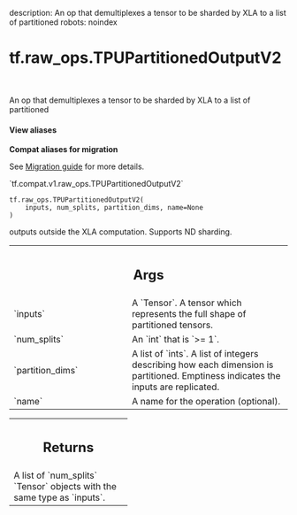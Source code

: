 description: An op that demultiplexes a tensor to be sharded by XLA to a list of partitioned
robots: noindex

# tf.raw_ops.TPUPartitionedOutputV2

<!-- Insert buttons and diff -->

<table class="tfo-notebook-buttons tfo-api nocontent" align="left">

</table>



An op that demultiplexes a tensor to be sharded by XLA to a list of partitioned


<section class="expandable">
  <h4 class="showalways">View aliases</h4>
  <p>
<b>Compat aliases for migration</b>
<p>See
<a href="https://www.tensorflow.org/guide/migrate">Migration guide</a> for
more details.</p>
<p>`tf.compat.v1.raw_ops.TPUPartitionedOutputV2`</p>
</p>
</section>

<pre class="devsite-click-to-copy prettyprint lang-py tfo-signature-link">
<code>tf.raw_ops.TPUPartitionedOutputV2(
    inputs, num_splits, partition_dims, name=None
)
</code></pre>



<!-- Placeholder for "Used in" -->


outputs outside the XLA computation. Supports ND sharding.

<!-- Tabular view -->
 <table class="responsive fixed orange">
<colgroup><col width="214px"><col></colgroup>
<tr><th colspan="2"><h2 class="add-link">Args</h2></th></tr>

<tr>
<td>
`inputs`<a id="inputs"></a>
</td>
<td>
A `Tensor`.
A tensor which represents the full shape of partitioned tensors.
</td>
</tr><tr>
<td>
`num_splits`<a id="num_splits"></a>
</td>
<td>
An `int` that is `>= 1`.
</td>
</tr><tr>
<td>
`partition_dims`<a id="partition_dims"></a>
</td>
<td>
A list of `ints`.
A list of integers describing how each dimension is partitioned. Emptiness
indicates the inputs are replicated.
</td>
</tr><tr>
<td>
`name`<a id="name"></a>
</td>
<td>
A name for the operation (optional).
</td>
</tr>
</table>



<!-- Tabular view -->
 <table class="responsive fixed orange">
<colgroup><col width="214px"><col></colgroup>
<tr><th colspan="2"><h2 class="add-link">Returns</h2></th></tr>
<tr class="alt">
<td colspan="2">
A list of `num_splits` `Tensor` objects with the same type as `inputs`.
</td>
</tr>

</table>

